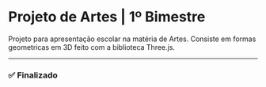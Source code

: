 # Projeto de Artes | 1º Bimestre
Projeto para apresentação escolar na matéria de Artes. Consiste em formas geometricas em 3D feito com a biblioteca Three.js.

---

### ✅ Finalizado 